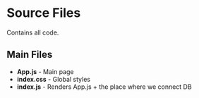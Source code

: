 # Source Files
Contains all code.

## Main Files
- **App.js** - Main page
- **index.css** - Global styles
- **index.js** - Renders App.js + the place where we connect DB